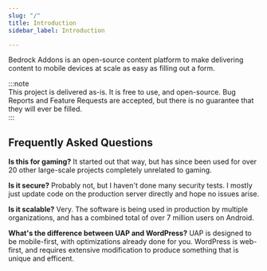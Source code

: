 ```yaml
---
slug: "/"
title: Introduction
sidebar_label: Introduction

---
```

Bedrock Addons is an open-source content platform to make delivering content to mobile devices at scale as easy as filling out a form.

:::note  
This project is delivered as-is. It is free to use, and open-source. Bug Reports and Feature Requests are accepted, but there is no guarantee that they will ever be filled.  
:::

## Frequently Asked Questions

**Is this for gaming?** It started out that way, but has since been used for over 20 other large-scale projects completely unrelated to gaming.

**Is it secure?** Probably not, but I haven't done many security tests. I mostly just update code on the production server directly and hope no issues arise.

**Is it scalable?** Very. The software is being used in production by multiple organizations, and has a combined total of over 7 million users on Android.

**What's the difference between UAP and WordPress?** UAP is designed to be mobile-first, with optimizations already done for you. WordPress is web-first, and requires extensive modification to produce something that is unique and efficent.